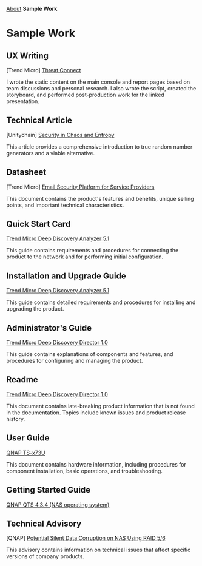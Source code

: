 [About](index.md)  **Sample Work**

# Sample Work

## UX Writing

[Trend Micro] [Threat Connect](https://youtu.be/kUDFTyvd_HM)  

I wrote the static content on the main console and report pages based on team discussions and personal research. I also wrote the script, created the storyboard, and performed post-production work for the linked presentation.

## Technical Article

[Unitychain] [Security in Chaos and Entropy](https://www.unitychain.io/blog/true-random-number-generators/)

This article provides a comprehensive introduction to true random number generators and a viable alternative.

## Datasheet

[Trend Micro] [Email Security Platform for Service Providers](https://github.com/jillian-maroket/profile/blob/master/docs/xsp-consumer-endpoint-security-datasheet-en.pdf)

This document contains the product's features and benefits, unique selling points, and important technical characteristics.

## Quick Start Card

[Trend Micro Deep Discovery Analyzer 5.1](https://github.com/jillian-maroket/profile/blob/master/docs/ddan_5.1_qsc.pdf)

This guide contains requirements and procedures for connecting the product to the network and for performing initial configuration.

## Installation and Upgrade Guide

[Trend Micro Deep Discovery Analyzer 5.1](https://github.com/jillian-maroket/profile/blob/master/docs/ddan_5.1_iug.pdf)

This guide contains detailed requirements and procedures for installing and upgrading the product.

## Administrator's Guide

[Trend Micro Deep Discovery Director 1.0](https://github.com/jillian-maroket/profile/blob/master/docs/ddd_1.0_ag.pdf)

This guide contains explanations of components and features, and procedures for configuring and managing the product.

## Readme

[Trend Micro Deep Discovery Director 1.0](https://github.com/jillian-maroket/profile/blob/master/docs/ddd_1.0_readme.txt)

This document contains late-breaking product information that is not found in the documentation. Topics include known issues and product release history.

## User Guide

[QNAP TS-x73U](https://github.com/jillian-maroket/profile/blob/master/docs/TS-x73U-UG-06-en.pdf)

This document contains hardware information, including procedures for component installation, basic operations, and troubleshooting.

## Getting Started Guide

[QNAP QTS 4.3.4 (NAS operating system)](https://github.com/jillian-maroket/profile/blob/master/docs/QTS4.3.4_GSG_en.pdf)

## Technical Advisory

[QNAP] [Potential Silent Data Corruption on NAS Using RAID 5/6](https://www.qnap.com/en/technical-advisory/tec-201707-01)

This advisory contains information on technical issues that affect specific versions of company products.
